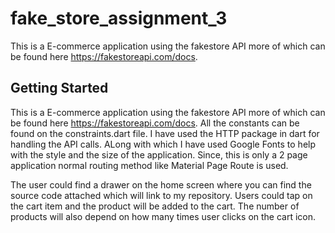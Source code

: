 # fake_store_assignment_3

This is a E-commerce application using the fakestore API more of which can be found here https://fakestoreapi.com/docs.


## Getting Started

This is a E-commerce application using the fakestore API more of which can be found here https://fakestoreapi.com/docs.
All the constants can be found on the constraints.dart file. I have used the HTTP package in dart for handling the API 
calls. ALong with which I have used Google Fonts to help with the style and the size of the application. Since, this is only a 2 page application normal routing method like Material Page Route is used. 

The user could find a drawer on the home screen where you can find the source code attached which will link to my repository. Users could tap on the cart item and the product will be added to the cart. The number of products will also depend on how many times user clicks on the cart icon.
